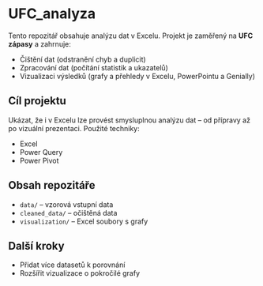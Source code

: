 # UFC_analyza

Tento repozitář obsahuje analýzu dat v Excelu.
Projekt je zaměřený na **UFC zápasy** a zahrnuje:
- Čištění dat (odstranění chyb a duplicit)
- Zpracování dat (počítání statistik a ukazatelů)
- Vizualizaci výsledků (grafy a přehledy v Excelu, PowerPointu a Genially)
## Cíl projektu
Ukázat, že i v Excelu lze provést smysluplnou analýzu dat – od přípravy až po vizuální prezentaci.
Použité techniky:
- Excel
- Power Query
- Power Pivot
## Obsah repozitáře
- `data/` – vzorová vstupní data
- `cleaned_data/` – očištěná data
- `visualization/` – Excel soubory s grafy
## Další kroky
- Přidat více datasetů k porovnání
- Rozšířit vizualizace o pokročilé grafy
